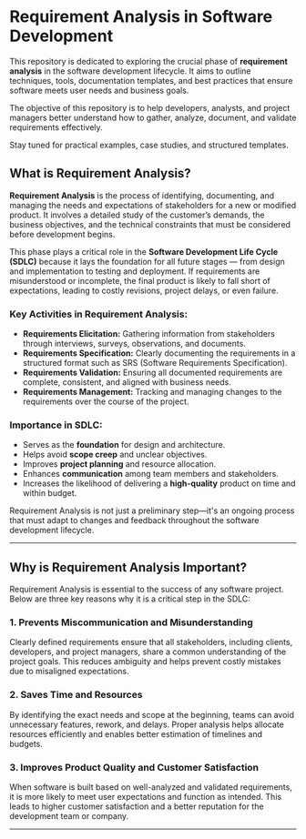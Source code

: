 # Requirement Analysis in Software Development

This repository is dedicated to exploring the crucial phase of **requirement analysis** in the software development lifecycle. It aims to outline techniques, tools, documentation templates, and best practices that ensure software meets user needs and business goals.

The objective of this repository is to help developers, analysts, and project managers better understand how to gather, analyze, document, and validate requirements effectively.

Stay tuned for practical examples, case studies, and structured templates.
## What is Requirement Analysis?

**Requirement Analysis** is the process of identifying, documenting, and managing the needs and expectations of stakeholders for a new or modified product. It involves a detailed study of the customer’s demands, the business objectives, and the technical constraints that must be considered before development begins.

This phase plays a critical role in the **Software Development Life Cycle (SDLC)** because it lays the foundation for all future stages — from design and implementation to testing and deployment. If requirements are misunderstood or incomplete, the final product is likely to fall short of expectations, leading to costly revisions, project delays, or even failure.

### Key Activities in Requirement Analysis:
- **Requirements Elicitation:** Gathering information from stakeholders through interviews, surveys, observations, and documents.
- **Requirements Specification:** Clearly documenting the requirements in a structured format such as SRS (Software Requirements Specification).
- **Requirements Validation:** Ensuring all documented requirements are complete, consistent, and aligned with business needs.
- **Requirements Management:** Tracking and managing changes to the requirements over the course of the project.

### Importance in SDLC:
- Serves as the **foundation** for design and architecture.
- Helps avoid **scope creep** and unclear objectives.
- Improves **project planning** and resource allocation.
- Enhances **communication** among team members and stakeholders.
- Increases the likelihood of delivering a **high-quality** product on time and within budget.

Requirement Analysis is not just a preliminary step—it's an ongoing process that must adapt to changes and feedback throughout the software development lifecycle.

---
## Why is Requirement Analysis Important?

Requirement Analysis is essential to the success of any software project. Below are three key reasons why it is a critical step in the SDLC:

### 1. Prevents Miscommunication and Misunderstanding
Clearly defined requirements ensure that all stakeholders, including clients, developers, and project managers, share a common understanding of the project goals. This reduces ambiguity and helps prevent costly mistakes due to misaligned expectations.

### 2. Saves Time and Resources
By identifying the exact needs and scope at the beginning, teams can avoid unnecessary features, rework, and delays. Proper analysis helps allocate resources efficiently and enables better estimation of timelines and budgets.

### 3. Improves Product Quality and Customer Satisfaction
When software is built based on well-analyzed and validated requirements, it is more likely to meet user expectations and function as intended. This leads to higher customer satisfaction and a better reputation for the development team or company.

---
